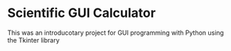 # Scientific GUI Calculator

This was an introducotary project for GUI programming with Python using the Tkinter library
